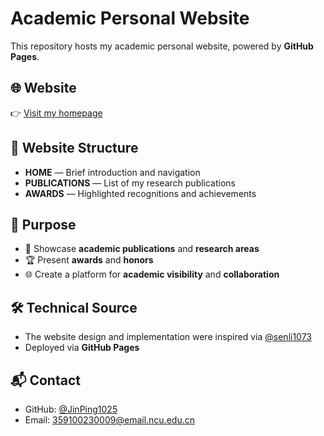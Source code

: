 # Academic Personal Website

This repository hosts my academic personal website, powered by **GitHub Pages**.

## 🌐 Website
👉 [Visit my homepage](https://jinping1025.github.io)

## 📌 Website Structure
- **HOME** — Brief introduction and navigation
- **PUBLICATIONS** — List of my research publications
- **AWARDS** — Highlighted recognitions and achievements

## 🎯 Purpose
- 📝 Showcase **academic publications** and **research areas**  
- 🏆 Present **awards** and **honors**  
- 🌐 Create a platform for **academic visibility** and **collaboration**  

## 🛠️ Technical Source
- The website design and implementation were inspired via [@senli1073](https://github.com/senli1073)  
- Deployed via **GitHub Pages** 

## 📬 Contact
- GitHub: [@JinPing1025](https://github.com/JinPing1025)  
- Email: 359100230009@email.ncu.edu.cn  
